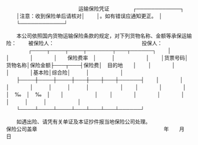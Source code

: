 
 


　　　　　　　　　　　　　　运输保险凭证
　　
　　┌────────────┐
　　│注意：收到保险单后请核对│
　　│。如有错误应通知更正。　│
　　└────────────┘
　　

　　本公司依照国内货物运输保险条款的规定，对下列货物名称、金额等承保运输险：
　　被保险人：　　　　　　　　　　　　　　　　　投保人：
　　
　　┌────┬────┬────┬───────┬───┬──────┐
　　│　　　　│　　　　│　　　　│　　保险费率　│　　　│　　　　　　│
　　│货票号码│货物名称│保险金额├───┬───┤保险费│　目的地　　│
　　│　　　　│　　　　│　　　　│基本险│综合险│　　　│　　　　　　│
　　├────┼────┼────┼───┼───┼───┼──────┤
　　│　　　　│　　　　│　　　　│　　　│　　　│　　　│　　　　　　│
　　│　　　　│　　　　│　　　　│　‰　│　‰　│　　│　　　　　　│
　　│　　　　│　　　　│　　　　│　　　│　　　│　　　│　　　　　　│
　　└────┴────┴────┴───┴───┴───┴──────┘
　　

　　如遇出险、请凭有关单证及本证抄件报当地保险公司处理。　　　　　　　　　　　　　　　　　　　　　　　　　　　　
　　保险公司盖章
　　　　　　　　　　　　　　　　　　　　　　　　 年　　月　　日
　　 


 


 

 
 
 
 
 
  


  
 

  


  


  
 
 
 
 


